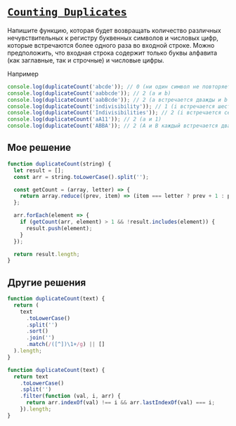 # [`Counting Duplicates`](../../index.md)

Напишите функцию, которая будет возвращать количество различных нечувствительных к регистру буквенных символов и числовых цифр, которые встречаются более одного раза во входной строке. Можно предположить, что входная строка содержит только буквы алфавита (как заглавные, так и строчные) и числовые цифры.

Например

```js
console.log(duplicateCount('abcde')); // 0 (ни один символ не повторяется более одного раза)
console.log(duplicateCount('aabbcde')); // 2 (a и b)
console.log(duplicateCount('aabBcde')); // 2 (a встречается дважды и b дважды)
console.log(duplicateCount('indivisibility')); // 1 (i встречается шесть раз)
console.log(duplicateCount('Indivisibilities')); // 2 (i встречается семь раз и s встречается дважды)
console.log(duplicateCount('aA11')); // 2 (a и 1)
console.log(duplicateCount('ABBA')); // 2 (A и B каждый встречается дважды)
```

## Мое решение

```js
function duplicateCount(string) {
  let result = [];
  const arr = string.toLowerCase().split('');

  const getCount = (array, letter) => {
    return array.reduce((prev, item) => (item === letter ? prev + 1 : prev), 0);
  };

  arr.forEach(element => {
    if (getCount(arr, element) > 1 && !result.includes(element)) {
      result.push(element);
    }
  });

  return result.length;
}
```

## Другие решения

```js
function duplicateCount(text) {
  return (
    text
      .toLowerCase()
      .split('')
      .sort()
      .join('')
      .match(/([^])\1+/g) || []
  ).length;
}
```

```js
function duplicateCount(text) {
  return text
    .toLowerCase()
    .split('')
    .filter(function (val, i, arr) {
      return arr.indexOf(val) !== i && arr.lastIndexOf(val) === i;
    }).length;
}
```

